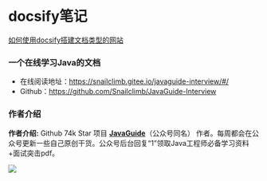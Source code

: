 # docsify笔记

[如何使用docsify搭建文档类型的网站](./docs/how-to-use-docsify.md)

### 一个在线学习Java的文档

- 在线阅读地址：https://snailclimb.gitee.io/javaguide-interview/#/
- Github：https://github.com/Snailclimb/JavaGuide-Interview 

### 作者介绍

**作者介绍:**  Github 74k Star 项目  **[JavaGuide](https://github.com/Snailclimb/JavaGuide)**（公众号同名） 作者。每周都会在公众号更新一些自己原创干货。公众号后台回复“1”领取Java工程师必备学习资料+面试突击pdf。

![](https://imgkr.cn-bj.ufileos.com/66f3a716-b3cc-469b-9b61-8be00244305c.png)